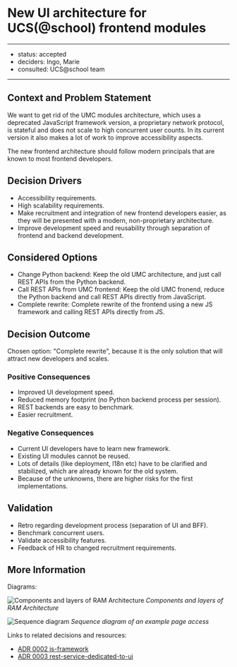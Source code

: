
# New UI architecture for UCS(@school) frontend modules

---

- status: accepted
- deciders: Ingo, Marie
- consulted: UCS@school team

---

## Context and Problem Statement

We want to get rid of the UMC modules architecture, which uses a deprecated JavaScript framework version, a proprietary network protocol, is stateful and does not scale to high concurrent user counts.
In its current version it also makes a lot of work to improve accessibility aspects.

The new frontend architecture should follow modern principals that are known to most frontend developers.

## Decision Drivers

- Accessibility requirements.
- High scalability requirements.
- Make recruitment and integration of new frontend developers easier, as they will be presented with a modern, non-proprietary architecture.
- Improve development speed and reusability through separation of frontend and backend development.

## Considered Options

- Change Python backend: Keep the old UMC architecture, and just call REST APIs from the Python backend.
- Call REST APIs from UMC frontend: Keep the old UMC fronend, reduce the Python backend and call REST APIs directly from JavaScript.
- Complete rewrite: Complete rewrite of the frontend using a new JS framework and calling REST APIs directly from JS.

## Decision Outcome

Chosen option: "Complete rewrite", because
it is the only solution that will attract new developers and scales.

### Positive Consequences

- Improved UI development speed.
- Reduced memory footprint (no Python backend process per session).
- REST backends are easy to benchmark.
- Easier recruitment.

### Negative Consequences

- Current UI developers have to learn new framework.
- Existing UI modules cannot be reused.
- Lots of details (like deployment, l18n etc) have to be clarified and stabilized, which are already known for the old system.
- Because of the unknowns, there are higher risks for the first implementations.

## Validation

- Retro regarding development process (separation of UI and BFF).
- Benchmark concurrent users.
- Validate accessibility features.
- Feedback of HR to changed recruitment requirements.

## More Information

Diagrams:

![Components and layers of RAM Architecture](../architecture-graphs/Role_and_Access_Model/RAM-Architecture.png "Components and layers of RAM Architecture") *Components and layers of RAM Architecture*

![Sequence diagram](../architecture-graphs/Role_and_Access_Model/RAM_Sequence.png "Sequence diagram of an example page access") *Sequence diagram of an example page access*

Links to related decisions and resources:

- [ADR 0002 js-framework](0002-js-framework.md)
- [ADR 0003 rest-service-dedicated-to-ui](0003-rest-service-dedicated-to-ui.md)
